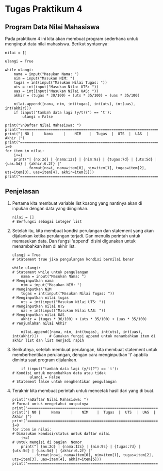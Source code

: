 # Tugas Praktikum 4 

## Program Data Nilai Mahasiswa 
Pada praktikum 4 ini kita akan membuat program sederhana untuk menginput data nilai mahasiswa. Berikut syntaxnya:
```
nilai = []                                                                    

ulangi = True                                                                 

while ulangi:                                                                 
    nama = input("Masukan Nama: ")                                            
    nim = input("Masukan NIM: ")                                              
    tugas = int(input("Masukan Nilai Tugas: "))                               
    uts = int(input("Masukan Nilai UTS: "))                                   
    uas = int(input("Masukan Nilai UAS: "))                                   
    akhir = (tugas * 30/100) + (uts * 35/100) + (uas * 35/100)                

    nilai.append([nama, nim, int(tugas), int(uts), int(uas), int(akhir)])     
    if (input("tambah data lagi (y/t)?") == 't'):                             
        ulangi = False                                                        

print("\nDaftar Nilai Mahasiswa: ")                                            
print("====================================================================")
print("| NO |     Nama     |    NIM    |  Tugas  |  UTS  |  UAS  |  Akhir |")
print("====================================================================")
i=0
for item in nilai:                                                        
    i+=1
    print("| {no:2d} | {nama:12s} | {nim:9s} | {tugas:7d} | {uts:5d} | {uas:5d} | {akhir:6.2f} |"
          .format(no=i, nama=item[0], nim=item[1], tugas=item[2], uts=item[3], uas=item[4], akhir=item[5]))
print("====================================================================")
```

## Penjelasan 
1. Pertama kita membuat variable list kosong yang nantinya akan di inpukan dengan data yang diinginkan.
   ```
   nilai = []                                                                    # Berfungsi sebagai integer list
   ```
2. Setelah itu, kita membuat kondisi perulangan dan statement yang akan dijalankan ketika perulangan terjadi. Dan menulis perintah untuk memasukan data. Dan fungsi 'append' disini digunakan untuk menambahkan item di akhir list. 
   ```
   ulangi = True                                                                 # Statement true jika pengulangan kondisi bernilai benar

   while ulangi:                                                                 # Statement while untuk pengulangan
       nama = input("Masukan Nama: ")                                            # Menginputkan nama
       nim = input("Masukan NIM: ")                                              # Menginputkan NIM
       tugas = int(input("Masukan Nilai Tugas: "))                               # Menginputkan nilai tugas
       uts = int(input("Masukan Nilai UTS: "))                                   # Menginputkan nilai UTS
       uas = int(input("Masukan Nilai UAS: "))                                   # Menginputkan nilai UAS
       akhir = (tugas * 30/100) + (uts * 35/100) + (uas * 35/100)                # Penjumlahan nilai Akhir

       nilai.append([nama, nim, int(tugas), int(uts), int(uas), int(akhir)])     # Gunakan fungsi append untuk menambahkan item di akhir list dan list menjadi rapih
   ```
3. Berikutnya, setelah membuat perulangan, kita membuat statement untuk memberhentikan perulangan, dengan cara menginputkan 't' apabila diminta saat program dijalankan.
   ```
       if (input("tambah data lagi (y/t)?") == 't'):                             # Kondisi untuk menambahkan data atau tidak
           ulangi = False                                                        # Statement false untuk menghentikan pengulangan
   ```
4. Terakhir kita membuat perintah untuk mencetak hasil dari yang di buat.
   ```
   print("\nDaftar Nilai Mahasiswa: ")                                           # Format untuk mengetahui outputnya
   print("====================================================================")
   print("| NO |     Nama     |    NIM    |  Tugas  |  UTS  |  UAS  |  Akhir |")
   print("====================================================================")
   i=0
   for item in nilai:                                                            # Dimasukan kondisi/status untuk daftar nilai
       i+=1                                                                      # Untuk mengisi di bagian  Nomor                          
       print("| {no:2d} | {nama:12s} | {nim:9s} | {tugas:7d} | {uts:5d} | {uas:5d} | {akhir:6.2f} |"
             .format(no=i, nama=item[0], nim=item[1], tugas=item[2], uts=item[3], uas=item[4], akhir=item[5]))
   print("====================================================================")
   ```

